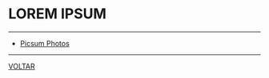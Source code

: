 # LOREM IPSUM

---

* [Picsum Photos](https://github.com/DMarby/picsum-photos)

---

[VOLTAR](README.md)
